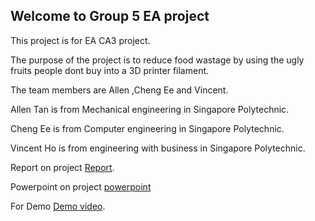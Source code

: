 ## Welcome to Group 5 EA project

This project is for EA CA3 project.

The purpose of the project is to reduce food wastage by using the ugly fruits people dont buy into a 3D printer filament.





The team members are Allen ,Cheng Ee and Vincent.

Allen Tan is from Mechanical engineering in Singapore Polytechnic.

Cheng Ee is from Computer engineering in Singapore Polytechnic.

Vincent Ho is from engineering with business in Singapore Polytechnic.


Report on project [Report](https://docs.google.com/document/d/10KHBOF9dW7OdI3IlpWIfBp-FFAvoKOMjtG-LaSaJ_t4/edit?usp=sharing).

Powerpoint on project [powerpoint](https://github.com/3d-food-printer-project/3d-food/blob/master/3D%20Food%20Extruder.pdf)


For Demo [Demo video](https://www.youtube.com/watch?v=EmtbfB71r8c).
